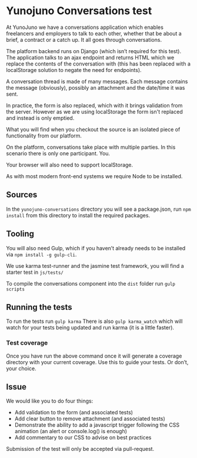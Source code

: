 # Yunojuno Conversations test

At YunoJuno we have a conversations application which enables freelancers and employers to talk to each other, whether that be  about a brief, a contract or a catch up. It all goes through conversations.

The platform backend runs on Django (which isn’t required for this test). The application talks to an ajax endpoint and returns HTML which we replace the contents of the conversation with (this has been replaced with a localStorage solution to negate the need for endpoints).

A conversation thread is made of many messages. Each message contains the message (obviously), possibly an attachment and the date/time it was sent. 

In practice, the form is also replaced, which with it brings validation from the server. However as we are using localStorage the form isn't replaced and instead is only emptied.

What you will find when you checkout the source is an isolated piece of functionality from our platform.

On the platform, conversations take place with multiple parties. In this scenario there is only one participant. You. 

Your browser will also need to support localStorage.

As with most modern front-end systems we require Node to be installed.

## Sources
In the `yunojuno-conversations` directory you will see a package.json, run `npm install` from this directory to install the required packages.

## Tooling
You will also need Gulp, which if you haven’t already needs to be installed via `npm install -g gulp-cli`.

We use karma test-runner and the jasmine test framework, you will find a starter test in `js/tests/`

To compile the conversations component into the `dist` folder run `gulp scripts`

## Running the tests
To run the tests run `gulp karma`
There is also `gulp karma_watch` which will watch for your tests being updated and run karma (it is a little faster).

### Test coverage
Once you have run the above command once it will generate a coverage directory with your current coverage.
Use this to guide your tests. Or don’t, your choice.

## Issue

We would like you to do four things:

- Add validation to the form (and associated tests)
- Add clear button to remove attachment (and associated tests)
- Demonstrate the ability to add a javascript trigger following the CSS animation (an alert or console.log() is enough)
- Add commentary to our CSS to advise on best practices

Submission of the test will only be accepted via pull-request.